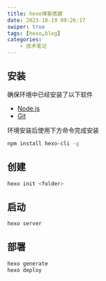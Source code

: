 ```yaml
---
title: hexo博客搭建
date: 2023-10-19 09:26:17
swiper: true
tags: [hexo,blog]
categories: 
    - 技术笔记
---
```


## 安装

确保环境中已经安装了以下软件

- [Node.js](http://nodejs.org/)
- [Git](http://git-scm.com/)

环境安装后使用下方命令完成安装

```bash
npm install hexo-cli -g
```

## 创建

```bash
hexo init <folder>
```

## 启动

```bash
hexo server
```

## 部署

```bash
hexo generate
hexo deploy
```
